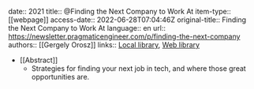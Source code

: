 date:: 2021
title:: @Finding the Next Company to Work At
item-type:: [[webpage]]
access-date:: 2022-06-28T07:04:46Z
original-title:: Finding the Next Company to Work At
language:: en
url:: https://newsletter.pragmaticengineer.com/p/finding-the-next-company
authors:: [[Gergely Orosz]]
links:: [Local library](zotero://select/library/items/LNDDF37P), [Web library](https://www.zotero.org/users/6520516/items/LNDDF37P)

- [[Abstract]]
	- Strategies for finding your next job in tech, and where those great opportunities are.